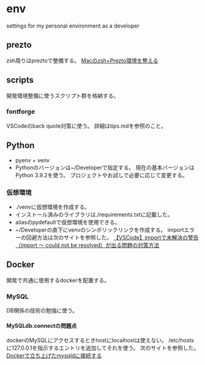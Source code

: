 # env
settings for my personal environment as a developer

## prezto
zsh周りはpreztoで整備する。
[Macのzsh+Prezto環境を整える](https://qiita.com/Holoyu/items/bccc4901f6a9d1eb58ff)

## scripts
開発環境整備に使うスクリプト群を格納する。

### fontforge
VSCodeのback quote対策に使う。
詳細はtips.mdを参照のこと。

## Python
- pyenv + venv
- Pythonのバージョンは~/Developerで指定する。
現在の基本バージョンはPython 3.9.2を使う。
プロジェクトやお試しで必要に応じて変更する。
### 仮想環境
- ./venvに仮想環境を作成する。
- インストール済みのライブラリは./requirements.txtに記載した。
- aliasのpydefaultで仮想環境を使用できる。
- ~/Developerの直下にvenvのシンボリックリンクを作成する。
  importエラーの回避方法は次のサイトを参照した。
  [【VSCode】importで未解決の警告（import ～ could not be resolved）が出る問題の対策方法](https://aburi6800.hatenablog.com/entry/2020/11/15/015329)

## Docker
開発で共通に使用するdockerを配置する。
### MySQL
DB関係の技術の勉強に使う。
#### MySQLdb.connectの問題点
dockerのMySQLにアクセスするときhostにlocalhostは使えない。
/etc/hostsに127.0.0.1を指示するエントリを追加してそれを使う。
次のサイトを参照した。
[Dockerで立ち上げたmysqldに接続する](https://hacknote.jp/archives/30781/)

